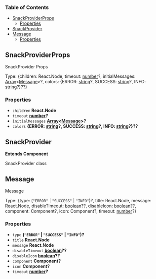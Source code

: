 <!-- Generated by documentation.js. Update this documentation by updating the source code. -->

### Table of Contents

-   [SnackProviderProps][1]
    -   [Properties][2]
-   [SnackProvider][3]
-   [Message][4]
    -   [Properties][5]

## SnackProviderProps

SnackProvider Props

Type: {children: React.Node, timeout: [number][6]?, initialMessages: [Array][7]&lt;[Message][8]>?, colors: {ERROR: [string][9]?, SUCCESS: [string][9]?, INFO: [string][9]?}??}

### Properties

-   `children` **React.Node** 
-   `timeout` **[number][6]?** 
-   `initialMessages` **[Array][7]&lt;[Message][8]>?** 
-   `colors` **{ERROR: [string][9]?, SUCCESS: [string][9]?, INFO: [string][9]?}??** 

## SnackProvider

**Extends Component**

SnackProvider class

## Message

Message

Type: {type: (`"ERROR"` \| `"SUCCESS"` \| `"INFO"`)?, title: React.Node, message: React.Node, disableTimeout: [boolean][10]??, disableIcon: [boolean][10]??, component: Component?, icon: Component?, timeout: [number][6]?}

### Properties

-   `type` **(`"ERROR"` \| `"SUCCESS"` \| `"INFO"`)?** 
-   `title` **React.Node** 
-   `message` **React.Node** 
-   `disableTimeout` **[boolean][10]??** 
-   `disableIcon` **[boolean][10]??** 
-   `component` **Component?** 
-   `icon` **Component?** 
-   `timeout` **[number][6]?** 

[1]: #snackproviderprops

[2]: #properties

[3]: #snackprovider

[4]: #message

[5]: #properties-1

[6]: https://developer.mozilla.org/docs/Web/JavaScript/Reference/Global_Objects/Number

[7]: https://developer.mozilla.org/docs/Web/JavaScript/Reference/Global_Objects/Array

[8]: #message

[9]: https://developer.mozilla.org/docs/Web/JavaScript/Reference/Global_Objects/String

[10]: https://developer.mozilla.org/docs/Web/JavaScript/Reference/Global_Objects/Boolean
